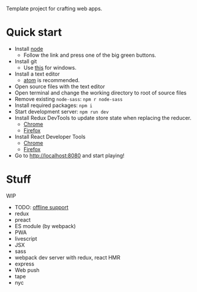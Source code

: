 Template project for crafting web apps.

# Quick start

- Install [node](//nodejs.org)
  - Follow the link and press one of the big green buttons.
- Install git
  - Use [this](//git-scm.com/download/win) for windows.
- Install a text editor
  - [atom](//atom.io) is recommended.
- Open source files with the text editor
- Open terminal and change the working directory to root of source files
- Remove existing `node-sass`: `npm r node-sass`
- Install required packages: `npm i`
- Start development server: `npm run dev`
- Install Redux DevTools to update store state when replacing the reducer.
  - [Chrome](//chrome.google.com/webstore/detail/redux-devtools/lmhkpmbekcpmknklioeibfkpmmfibljd)
  - [Firefox](//addons.mozilla.org/firefox/addon/remotedev/)
- Install React Developer Tools
  - [Chrome](//chrome.google.com/webstore/detail/react-developer-tools/fmkadmapgofadopljbjfkapdkoienihi)
  - [Firefox](//addons.mozilla.org/zh-TW/firefox/addon/react-devtools/)
- Go to [http://localhost:8080](http://localhost:8080) and start playing!

# Stuff

WIP

- TODO: [offline support](//medium.com/ibm-watson-data-lab/offline-first-whats-in-a-name-89c410910694)
- redux
- preact
- ES module (by webpack)
- PWA
- livescript
- JSX
- sass
- webpack dev server with redux, react HMR
- express
- Web push
- tape
- nyc
